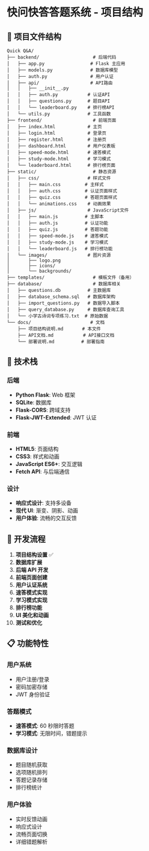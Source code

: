 # 快问快答答题系统 - 项目结构

## 📁 项目文件结构

```
Quick Q&A/
├── backend/                    # 后端代码
│   ├── app.py                 # Flask 主应用
│   ├── models.py              # 数据库模型
│   ├── auth.py                # 用户认证
│   ├── api/                   # API路由
│   │   ├── __init__.py
│   │   ├── auth.py           # 认证API
│   │   ├── questions.py      # 题目API
│   │   └── leaderboard.py    # 排行榜API
│   └── utils.py              # 工具函数
├── frontend/                   # 前端页面
│   ├── index.html            # 主页
│   ├── login.html            # 登录页
│   ├── register.html         # 注册页
│   ├── dashboard.html        # 用户仪表板
│   ├── speed-mode.html       # 速答模式
│   ├── study-mode.html       # 学习模式
│   └── leaderboard.html      # 排行榜页面
├── static/                     # 静态资源
│   ├── css/                  # 样式文件
│   │   ├── main.css         # 主样式
│   │   ├── auth.css         # 认证页面样式
│   │   ├── quiz.css         # 答题页面样式
│   │   └── animations.css    # 动画效果
│   ├── js/                   # JavaScript文件
│   │   ├── main.js          # 主脚本
│   │   ├── auth.js          # 认证功能
│   │   ├── quiz.js          # 答题功能
│   │   ├── speed-mode.js    # 速答模式
│   │   ├── study-mode.js    # 学习模式
│   │   └── leaderboard.js   # 排行榜功能
│   └── images/               # 图片资源
│       ├── logo.png
│       ├── icons/
│       └── backgrounds/
├── templates/                  # 模板文件（备用）
├── database/                   # 数据库相关
│   ├── questions.db          # 主数据库
│   ├── database_schema.sql   # 数据库架构
│   ├── import_questions.py   # 数据导入脚本
│   ├── query_database.py     # 数据库查询工具
│   └── 小学古诗词专项练习.txt  # 原始数据
└── docs/                      # 文档
    ├── 项目结构说明.md       # 本文件
    ├── API文档.md           # API接口文档
    └── 部署说明.md          # 部署指南
```

## 🔧 技术栈

### 后端

- **Python Flask**: Web 框架
- **SQLite**: 数据库
- **Flask-CORS**: 跨域支持
- **Flask-JWT-Extended**: JWT 认证

### 前端

- **HTML5**: 页面结构
- **CSS3**: 样式和动画
- **JavaScript ES6+**: 交互逻辑
- **Fetch API**: 与后端通信

### 设计

- **响应式设计**: 支持多设备
- **现代 UI**: 渐变、阴影、动画
- **用户体验**: 流畅的交互反馈

## 🚀 开发流程

1. **项目结构设置** ✅
2. **数据库扩展**
3. **后端 API 开发**
4. **前端页面创建**
5. **用户认证系统**
6. **速答模式实现**
7. **学习模式实现**
8. **排行榜功能**
9. **UI 美化和动画**
10. **测试和优化**

## 📋 功能特性

### 用户系统

- 用户注册/登录
- 密码加密存储
- JWT 身份验证

### 答题模式

- **速答模式**: 60 秒限时答题
- **学习模式**: 无限时间，错题提示

### 数据库设计

- 题目随机获取
- 选项随机排列
- 答题记录存储
- 排行榜统计

### 用户体验

- 实时反馈动画
- 响应式设计
- 流畅页面切换
- 详细错题解析

